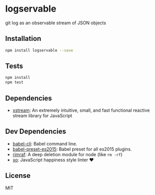 # logservable 

git log as an observable stream of JSON objects

## Installation

```sh
npm install logservable --save
```


## Tests

```sh
npm install
npm test
```

## Dependencies

- [xstream](https://github.com/staltz/xstream): An extremely intuitive, small, and fast functional reactive stream library for JavaScript

## Dev Dependencies

- [babel-cli](https://github.com/babel/babel/tree/master/packages): Babel command line.
- [babel-preset-es2015](https://github.com/babel/babel/tree/master/packages): Babel preset for all es2015 plugins.
- [rimraf](https://github.com/isaacs/rimraf): A deep deletion module for node (like `rm -rf`)
- [xo](https://github.com/sindresorhus/xo): JavaScript happiness style linter ❤️


## License

MIT